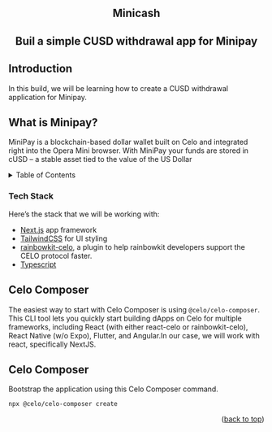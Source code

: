 <!-- TITLE -->
<p align="center"> 
  
 <h2 align="center">Minicash</h2>
 <h2 align="center">Buil a simple CUSD withdrawal app for Minipay</h2>
</p>

## Introduction
  <p align="center">
    
<p>In this build, we will be learning how to create a CUSD withdrawal application for Minipay.</p>
  <p align="center">
    <h2>What is Minipay?</h2>
  </p>
   MiniPay is a blockchain-based dollar wallet built on Celo and integrated right into the Opera Mini browser. With MiniPay your funds are stored in cUSD – a stable asset tied to the value of the US Dollar
</p>
  </p>
</p>

<!-- TABLE OF CONTENTS -->

<details>
  <summary>Table of Contents</summary>
  <ol>
    <li>
      <a href="#introduction">Introduction</a>
      <ul>
        <li><a href="#built-with">Built With</a></li>
      </ul>
    </li>
    <li>
      <ul>
        <li><a href="#prerequisites">Prerequisites</a></li>
        <li><a href="#installation">Installation</a></li>
      </ul>
    </li>
    <li><a href="#usage">Usage</a></li>
    <li><a href="#roadmap">Roadmap</a></li>
    <li><a href="#contributing">Contributing</a></li>
    <li><a href="#license">License</a></li>
    <li><a href="#contact">Contact</a></li>
    <li><a href="#acknowledgments">Acknowledgments</a></li>
  </ol>
</details>

### Tech Stack
<p>Here’s the stack that we will be working with:
  
-   [Next.js](https://nextjs.org/) app framework
-   [TailwindCSS](https://tailwindcss.com/) for UI styling
-   [rainbowkit-celo](https://www.npmjs.com/package/@celo/rainbowkit-celo), a plugin to help rainbowkit developers support the CELO protocol faster.
-   [Typescript](https://www.typescriptlang.org/)
## Celo Composer

The easiest way to start with Celo Composer is using `@celo/celo-composer`. This CLI tool lets you quickly start building dApps on Celo for multiple frameworks, including React (with either react-celo or rainbowkit-celo), React Native (w/o Expo), Flutter, and Angular.In our case, we will work with react, specifically NextJS.
## Celo Composer
Bootstrap the application using this Celo Composer command.

```npx @celo/celo-composer create```
<p align="right">(<a href="#top">back to top</a>)</p>
